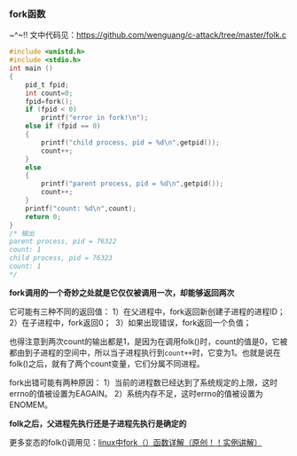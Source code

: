 ### fork函数 

~^~!! 文中代码见：https://github.com/wenguang/c-attack/tree/master/folk.c

```c
#include <unistd.h>  
#include <stdio.h>   
int main ()   
{   
    pid_t fpid;
    int count=0;  
    fpid=fork();   
    if (fpid < 0)   
        printf("error in fork!\n");   
    else if (fpid == 0)
    {  
        printf("child process, pid = %d\n",getpid());     
        count++;  
    }  
    else 
    {  
        printf("parent process, pid = %d\n",getpid());     
        count++;  
    }  
    printf("count: %d\n",count);  
    return 0;  
}
/* 输出
parent process, pid = 76322
count: 1
child process, pid = 76323
count: 1
*/
```

**fork调用的一个奇妙之处就是它仅仅被调用一次，却能够返回两次**

它可能有三种不同的返回值：
​    1）在父进程中，fork返回新创建子进程的进程ID；
​    2）在子进程中，fork返回0；
​    3）如果出现错误，fork返回一个负值；

也得注意到两次count的输出都是1，是因为在调用folk()时，count的值是0，它被都由到子进程的空间中，所以当子进程执行到`count++`时，它变为1。也就是说在folk()之后，就有了两个count变量，它们分属不同进程。



fork出错可能有两种原因：
​    1）当前的进程数已经达到了系统规定的上限，这时errno的值被设置为EAGAIN。
​    2）系统内存不足，这时errno的值被设置为ENOMEM。



**folk之后，父进程先执行还是子进程先执行是确定的** 



更多变态的folk()调用见：[linux中fork（）函数详解（原创！！实例讲解）](http://blog.csdn.net/jason314/article/details/5640969) 